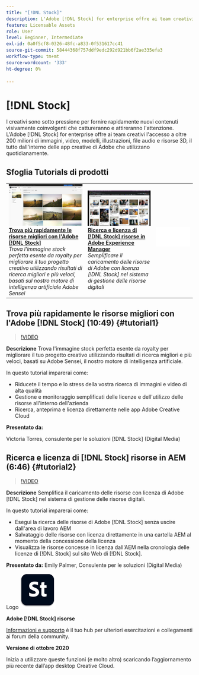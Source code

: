 ```yaml
---
title: "[!DNL Stock]"
description: L'Adobe [!DNL Stock] for enterprise offre ai team creativi l'accesso a oltre 200 milioni di immagini, video, modelli, illustrazioni, file audio e risorse 3D
feature: Licensable Assets
role: User
level: Beginner, Intermediate
exl-id: 0a0f5cf8-0326-48fc-a833-0f531617cc41
source-git-commit: 58444368f757ddf9edc292d921bb6f2ae335efa3
workflow-type: tm+mt
source-wordcount: '333'
ht-degree: 0%

---
```


# [!DNL Stock]

I creativi sono sotto pressione per fornire rapidamente nuovi contenuti visivamente coinvolgenti che cattureranno e attireranno l&#39;attenzione. L&#39;Adobe [!DNL Stock] for enterprise offre ai team creativi l&#39;accesso a oltre 200 milioni di immagini, video, modelli, illustrazioni, file audio e risorse 3D, il tutto dall&#39;interno delle app creative di Adobe che utilizzano quotidianamente.

## Sfoglia Tutorials di prodotti

<table style="table-layout:fixed">
<tr>
 <td>
   <a href="stock.md#tutorial1">
      <img alt="Trova le migliori risorse più velocemente con Adobe [!DNL Stock]" src="../assets/stock_torres_thumbnail.jpg" />
   </a>
    <div>
   <a href="stock.md#tutorial1"><strong>Trova più rapidamente le risorse migliori con l'Adobe [!DNL Stock]</strong></a>
    </div>
    <em>Trova l'immagine stock perfetta esente da royalty per migliorare il tuo progetto creativo utilizzando risultati di ricerca migliori e più veloci, basati sul nostro motore di intelligenza artificiale Adobe Sensei</em>
    <br>
  </td>
  <td>
   <a href="stock.md#tutorial2">
      <img alt="Cerca e concedi in licenza [!DNL Stock] risorse in AEM" src="../assets/stock_aemintegration_palmer_thumbnail.jpg" />
   </a>
    <div>
   <a href="stock.md#tutorial2"><strong>Ricerca e licenza di [!DNL Stock] risorse in 
Adobe Experience Manager</strong></a>
    </div>
    <em>Semplificare il caricamento delle risorse di Adobe con licenza [!DNL Stock] nel sistema di gestione delle risorse digitali</em>
    <br>
  </td>
  <td>
    <img alt="Spaziatore" src="../assets/Whitespacer.png" />
    <div>
    <br>
  </td>
</tr>
</table>

## Trova più rapidamente le risorse migliori con l&#39;Adobe [!DNL Stock] (10:49) {#tutorial1}

>[!VIDEO](https://video.tv.adobe.com/v/326951?hidetitle=true)

**Descrizione**
Trova l&#39;immagine stock perfetta esente da royalty per migliorare il tuo progetto creativo utilizzando risultati di ricerca migliori e più veloci, basati su Adobe Sensei, il nostro motore di intelligenza artificiale.

In questo tutorial imparerai come:
* Riducete il tempo e lo stress della vostra ricerca di immagini e video di alta qualità
* Gestione e monitoraggio semplificati delle licenze e dell&#39;utilizzo delle risorse all&#39;interno dell&#39;azienda
* Ricerca, anteprima e licenza direttamente nelle app Adobe Creative Cloud

**Presentato da:**

Victoria Torres, consulente per le soluzioni [!DNL Stock] (Digital Media)

## Ricerca e licenza di [!DNL Stock] risorse in AEM (6:46) {#tutorial2}

>[!VIDEO](https://video.tv.adobe.com/v/326952?hidetitle=true)

**Descrizione**
Semplifica il caricamento delle risorse con licenza di Adobe [!DNL Stock] nel sistema di gestione delle risorse digitali.

In questo tutorial imparerai come:
* Esegui la ricerca delle risorse di Adobe [!DNL Stock] senza uscire dall&#39;area di lavoro AEM
* Salvataggio delle risorse con licenza direttamente in una cartella AEM al momento della concessione della licenza
* Visualizza le risorse concesse in licenza dall&#39;AEM nella cronologia delle licenze di [!DNL Stock] sul sito Web di [!DNL Stock].

**Presentato da:**
Emily Palmer, Consulente per le soluzioni (Digital Media)

Logo ![[!DNL Stock]](../assets/st_appicon_96.png)

**Adobe [!DNL Stock] risorse**

[Informazioni e supporto](https://helpx.adobe.com/it/support/stock.html) è il tuo hub per ulteriori esercitazioni e collegamenti ai forum della community.

**Versione di ottobre 2020**

Inizia a utilizzare queste funzioni (e molto altro) scaricando l’aggiornamento più recente dall’app desktop Creative Cloud.
